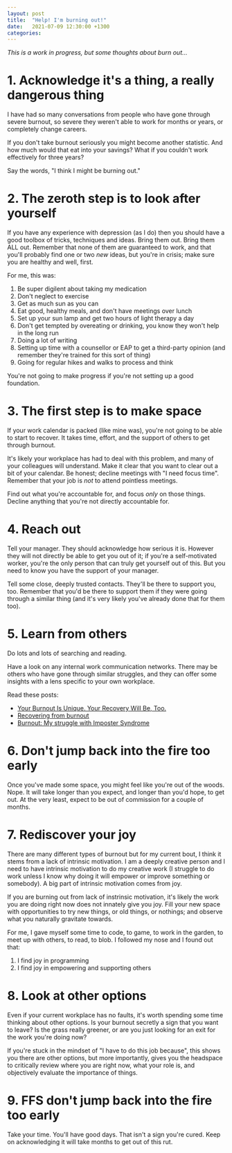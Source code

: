 ```yaml
---
layout: post
title:  "Help! I'm burning out!"
date:   2021-07-09 12:30:00 +1300
categories: 
---
```


*This is a work in progress, but some thoughts about burn out...*

# 1. Acknowledge it's a thing, a really dangerous thing

I have had so many conversations from people who have gone through severe burnout,
so severe they weren't able to work for months or years, or completely change careers.

If you don't take burnout seriously you might become another statistic. And how much
would that eat into your savings? What if you couldn't work effectively for three years?

Say the words, "I think I might be burning out."

# 2. The zeroth step is to look after yourself

If you have any experience with depression (as I do) then you should have a good
toolbox of tricks, techniques and ideas. Bring them out. Bring them ALL out.
Remember that none of them are guaranteed to work, and that you'll probably find
one or two _new_ ideas, but you're in crisis; make sure you are healthy and well, first.

For me, this was:

1. Be super digilent about taking my medication
2. Don't neglect to exercise
3. Get as much sun as you can
4. Eat good, healthy meals, and don't have meetings over lunch
5. Set up your sun lamp and get two hours of light therapy a day
6. Don't get tempted by overeating or drinking, you know they won't help in the long run
7. Doing a lot of writing
8. Setting up time with a counsellor or EAP to get a third-party opinion (and remember 
   they're trained for this sort of thing)
8. Going for regular hikes and walks to process and think

You're not going to make progress if you're not setting up a good foundation.

# 3. The first step is to make space

If your work calendar is packed (like mine was), you're not going to be able to start
to recover. It takes time, effort, and the support of others to get through burnout.

It's likely your workplace has had to deal with this problem, and many of your colleagues
will understand. Make it clear that you want to clear out a bit of your calendar. Be honest;
decline meetings with "I need focus time". Remember that your job is _not_ to attend
pointless meetings.

Find out what you're accountable for, and focus _only_ on those things. Decline anything
that you're not directly accountable for.

# 4. Reach out

Tell your manager. They should acknowledge how serious it is. However they will not 
directly be able to get you out of it; if you're a self-motivated worker, you're the only
person that can truly get yourself out of this. But you need to know you have the support
of your manager.

Tell some close, deeply trusted contacts. They'll be there to support you, too. Remember
that you'd be there to support them if they were going through a similar thing (and it's
very likely you've already done that for them too).

# 5. Learn from others

Do lots and lots of searching and reading.

Have a look on any internal work communication networks. 
There may be others who have gone through similar struggles,
and they can offer some insights with a lens specific to your own workplace.

Read these posts:

- [Your Burnout Is Unique. Your Recovery Will Be, Too.
](https://hbr-org.cdn.ampproject.org/c/s/hbr.org/amp/2021/04/your-burnout-is-unique-your-recovery-will-be-too)
- [Recovering from burnout](https://kierantie.com/a/burnout)
- [Burnout: My struggle with Imposter Syndrome](https://martinisoftware.com/post/2014-05-02-burnout-my-struggle-with-imposter-syndrome/)

# 6. Don't jump back into the fire too early

Once you've made some space, you might feel like you're out of the woods. Nope.
It will take longer than you expect, and longer than you'd hope, to get out. At the very
least, expect to be out of commission for a couple of months.

# 7. Rediscover your joy

There are many different types of burnout but for my current bout, I think it stems
from a lack of intrinsic motivation. I am a deeply creative person and I need to have
intrinsic motivation to do my creative work (I struggle to do work unless I know
why doing it will empower or improve something or somebody). A big part of intrinsic
motivation comes from joy.

If you are burning out from lack of instrinsic motivation, it's likely the work
you are doing right now does not innately give you joy. Fill your new space with
opportunities to try new things, or old things, or nothings; 
and observe what you naturally gravitate towards.

For me, I gave myself some time to code, to game, to work in the garden, to 
meet up with others, to read, to blob. I followed my nose and I found out that:

1. I find joy in programming
2. I find joy in empowering and supporting others

# 8. Look at other options

Even if your current workplace has no faults, it's worth spending some time thinking about
other options. Is your burnout secretly a sign that you want to leave? Is the 
grass really greener, or are you just looking for an exit for the work you're doing now?

If you're stuck in the mindset of "I have to do this job because", this shows you there
are other options, but more importantly, gives you the headspace to critically review
where you are right now, what your role is, and objectively evaluate the importance of things.

# 9. FFS don't jump back into the fire too early

Take your time. You'll have good days. That isn't a sign you're cured. Keep on 
acknowledging it will take months to get out of this rut.

